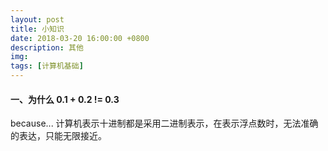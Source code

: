 ```yaml
---
layout: post
title: 小知识
date: 2018-03-20 16:00:00 +0800
description: 其他
img: 
tags: [计算机基础] 
---
```


#### 一、为什么 0.1 + 0.2 != 0.3

because... 计算机表示十进制都是采用二进制表示，在表示浮点数时，无法准确的表达，只能无限接近。


